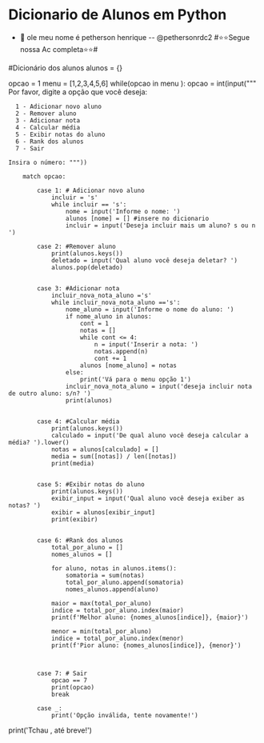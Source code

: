 # Dicionario de Alunos em Python

- 👋  ole meu nome é petherson henrique -- @pethersonrdc2
#⭐⭐Segue nossa Ac completa⭐⭐#

#Dicionário dos alunos
alunos = {}

opcao = 1
menu = [1,2,3,4,5,6]
while(opcao in menu ):
        opcao = int(input("""
    Por favor, digite a opção que você deseja:

      1 - Adicionar novo aluno
      2 - Remover aluno
      3 - Adicionar nota
      4 - Calcular média
      5 - Exibir notas do aluno
      6 - Rank dos alunos
      7 - Sair

    Insira o número: """))

        match opcao:

            case 1: # Adicionar novo aluno
                incluir = 's'
                while incluir == 's':
                    nome = input('Informe o nome: ')
                    alunos [nome] = [] #insere no dicionario
                    incluir = input('Deseja incluir mais um aluno? s ou n ')

            case 2: #Remover aluno
                print(alunos.keys())
                deletado = input('Qual aluno você deseja deletar? ')
                alunos.pop(deletado)


            case 3: #Adicionar nota
                incluir_nova_nota_aluno ='s'
                while incluir_nova_nota_aluno =='s':
                    nome_aluno = input('Informe o nome do aluno: ')
                    if nome_aluno in alunos:
                        cont = 1
                        notas = []
                        while cont <= 4:
                            n = input('Inserir a nota: ')
                            notas.append(n)
                            cont += 1
                        alunos [nome_aluno] = notas
                    else:
                        print('Vá para o menu opção 1')
                    incluir_nova_nota_aluno = input('deseja incluir nota de outro aluno: s/n? ')
                    print(alunos)


            case 4: #Calcular média
                print(alunos.keys())
                calculado = input('De qual aluno você deseja calcular a média? ').lower()
                notas = alunos[calculado] = []
                media = sum([notas]) / len([notas])
                print(media)


            case 5: #Exibir notas do aluno
                print(alunos.keys())
                exibir_input = input('Qual aluno você deseja exiber as notas? ')
                exibir = alunos[exibir_input]
                print(exibir)


            case 6: #Rank dos alunos
                total_por_aluno = []
                nomes_alunos = []

                for aluno, notas in alunos.items():
                    somatoria = sum(notas)
                    total_por_aluno.append(somatoria)
                    nomes_alunos.append(aluno)

                maior = max(total_por_aluno)
                indice = total_por_aluno.index(maior)
                print(f'Melhor aluno: {nomes_alunos[indice]}, {maior}')

                menor = min(total_por_aluno)
                indice = total_por_aluno.index(menor)
                print(f'Pior aluno: {nomes_alunos[indice]}, {menor}')



            case 7: # Sair
                opcao == 7
                print(opcao)
                break

            case _:
                print('Opção inválida, tente novamente!')

print('Tchau , até breve!')
<!---
pethersonrdc/pethersonrdc is a ✨ special ✨ repository because its `README.md` (this file) appears on your GitHub profile.
You can click the Preview link to take a look at your changes.
--->
